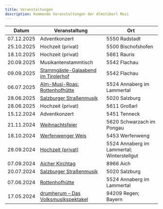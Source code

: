 ```yaml
---
title: Veranstaltungen
description: Kommende Veranstaltungen der Almstüberl Musi
---
```


<table id="event-table" class="table table-striped">
    <thead>
        <tr>
            <th>Datum</th>
            <th>Veranstaltung</th>
            <th>Ort</th>
        </tr>
    </thead>
    <tbody>
            <tr>
            <td><time datetime="2025-12-07">07.12.2025</time></td>
            <td>
                            Adventkonzert
                        </td>
            <td>5550 Radstadt</td>
        </tr>
            <tr>
            <td><time datetime="2025-10-25">25.10.2025</time></td>
            <td>
                            Hochzeit (privat)
                        </td>
            <td>5500 Bischofshofen</td>
        </tr>
            <tr>
            <td><time datetime="2025-10-18">18.10.2025</time></td>
            <td>
                            Hochzeit (privat)
                        </td>
            <td>5661 Rauris</td>
        </tr>
            <tr>
            <td><time datetime="2025-09-20">20.09.2025</time></td>
            <td>
                            Musikantenstammtisch
                        </td>
            <td>5542 Flachau</td>
        </tr>
            <tr>
            <td><time datetime="2025-09-09">09.09.2025</time></td>
            <td>
                            <i class="bi bi-box-arrow-up-right"></i>
                <a href="https://www.hotel-tirolerhof.com/" target="_blank" rel="noopener noreferrer">Stammgäste-Galaabend im Tirolerhof</a>
                        </td>
            <td>5542 Flachau</td>
        </tr>
            <tr>
            <td><time datetime="2025-07-06">06.07.2025</time></td>
            <td>
                            <i class="bi bi-box-arrow-up-right"></i>
                <a href="https://www.dachstein.at/de/aktuelles/events/alm-musi-roas" target="_blank" rel="noopener noreferrer">Alm-Musi-Roas: Rottenhofhütte</a>
                        </td>
            <td>5524 Annaberg im Lammertal</td>
        </tr>
            <tr>
            <td><time datetime="2025-06-28">28.06.2025</time></td>
            <td>
                            <i class="bi bi-box-arrow-up-right"></i>
                <a href="https://www.salzburgervolksliedwerk.at/termine/detail?tx_calendarize_calendar%5Baction%5D=detail&tx_calendarize_calendar%5Bcontroller%5D=Calendar&tx_calendarize_calendar%5Bindex%5D=103822&cHash=3b0ade89f12374e9bdde86e47b10ff89" target="_blank" rel="noopener noreferrer">Salzburger Straßenmusik</a>
                        </td>
            <td>5020 Salzburg</td>
        </tr>
            <tr>
            <td><time datetime="2025-06-28">28.06.2025</time></td>
            <td>
                            Hochzeit (privat)
                        </td>
            <td>5611 Großarl</td>
        </tr>
            <tr>
            <td><time datetime="2024-12-15">15.12.2024</time></td>
            <td>
                            Adventkonzert
                        </td>
            <td>5451 Tenneck</td>
        </tr>
            <tr>
            <td><time datetime="2024-11-21">21.11.2024</time></td>
            <td>
                            <i class="bi bi-box-arrow-up-right"></i>
                <a href="https://www.gde-schwarzach.salzburg.at/Seniorenzentrum_Schwarzach" target="_blank" rel="noopener noreferrer">Weihnachtsfeier</a>
                        </td>
            <td>5620 Schwarzach im Pongau</td>
        </tr>
            <tr>
            <td><time datetime="2024-10-18">18.10.2024</time></td>
            <td>
                            <i class="bi bi-box-arrow-up-right"></i>
                <a href="https://www.salzburgerland.com/de/werfenweng/veranstaltungen/SBG/ff809fc9-ee1b-4036-82a1-35f154d0332f/werfenwenger-herbst-weis" target="_blank" rel="noopener noreferrer">Werfenwenger Weis</a>
                        </td>
            <td>5453 Werfenweng</td>
        </tr>
            <tr>
            <td><time datetime="2024-09-28">28.09.2024</time></td>
            <td>
                            <i class="bi bi-box-arrow-up-right"></i>
                <a href="https://www.tauroa.at/de/winterstellgut/" target="_blank" rel="noopener noreferrer">Hochzeit (privat)</a>
                        </td>
            <td>5524 Annaberg im Lammertal; Winterstellgut</td>
        </tr>
            <tr>
            <td><time datetime="2024-09-07">07.09.2024</time></td>
            <td>
                            <i class="bi bi-box-arrow-up-right"></i>
                <a href="https://www.aicher-herbst-kultur.at/Aicher_Kirtag/" target="_blank" rel="noopener noreferrer">Aicher Kirchtag</a>
                        </td>
            <td>8966 Aich</td>
        </tr>
            <tr>
            <td><time datetime="2024-07-20">20.07.2024</time></td>
            <td>
                            <i class="bi bi-box-arrow-up-right"></i>
                <a href="https://www.salzburgervolksliedwerk.at/fileadmin/user_upload/volksliedwerk/user_upload/Folder_Salzburger_Strassenmusik_2024_web.pdf" target="_blank" rel="noopener noreferrer">Salzburger Straßenmusik</a>
                        </td>
            <td>5020 Salzburg</td>
        </tr>
            <tr>
            <td><time datetime="2024-06-07">07.06.2024</time></td>
            <td>
                            <i class="bi bi-box-arrow-up-right"></i>
                <a href="https://www.rottenhofhuette.at/" target="_blank" rel="noopener noreferrer">Rottenhofhütte</a>
                        </td>
            <td>5524 Annaberg im Lammertal</td>
        </tr>
            <tr>
            <td><time datetime="2024-05-17">17.05.2024</time></td>
            <td>
                            <i class="bi bi-box-arrow-up-right"></i>
                <a href="https://www.drumherum.com/teilnehmer/musikanten/teilnehmer-2024-98.html?gruppe=0226" target="_blank" rel="noopener noreferrer">drumherum – Das Volksmusikspektakel</a>
                        </td>
            <td>94209 Regen; Bayern</td>
        </tr>
        </tbody>
</table>

<script>
    document.addEventListener("DOMContentLoaded", function () {
        const today = new Date();
        today.setHours(0, 0, 0, 0); // Only date comparison, ignore time.

        const rows = document.querySelectorAll("table#event-table tbody tr");

        rows.forEach(row => {
            const timeElement = row.querySelector("time");
            if (timeElement) {
                const date = new Date(timeElement.getAttribute("datetime"));
                if (date < today) {
                    row.classList.add("text-muted", "text-decoration-line-through");
                }
            }
        });
    });
</script>
